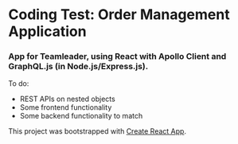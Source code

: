 # Coding Test: Order Management Application

### App for Teamleader, using React with Apollo Client and GraphQL.js (in Node.js/Express.js).

To do:
<br>
<ul>
<li>REST APIs on nested objects</li>
<li>Some frontend functionality</li>
<li>Some backend functionality to match</li>
</ul>

This project was bootstrapped with [Create React App](https://github.com/facebookincubator/create-react-app).
